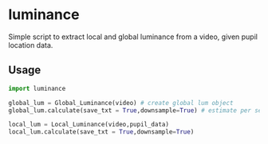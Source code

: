 # luminance
Simple script to extract local and global luminance from a video, given pupil location data.


## Usage

```python
import luminance

global_lum = Global_Luminance(video) # create global lum object
global_lum.calculate(save_txt = True,downsample=True) # estimate per second global luminance

local_lum = Local_Luminance(video,pupil_data)
local_lum.calculate(save_txt = True,downsample=True) 
```
